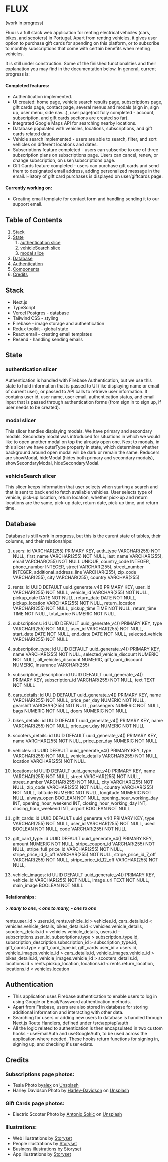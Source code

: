 # FLUX

(work in progress)

Flux is a full stack web application for renting electrical vehicles (cars, bikes, and scooters) in Portugal. Apart from renting vehicles, it gives user option to purchase gift cards for spending on this platform, or to subscribe to monthly subscriptions that come with certain benefits when renting vehicles.

It is still under construction. Some of the finished functionalities and their explanation you may find in the documentation below. In general, current progress is:

#### Completed features:

- Authentication implemented.
- UI created: home page, vehicle search results page, subscriptions page, gift cards page, contact page, several menus and modals (sign in, sign up, user menu, side nav...), user page(not fully completed - account, subscription, and gift cards sections are created so far).
- Integrated Google Maps API for searching nearby locations.
- Database populated with vehicles, locations, subscriptions, and gift cards related data.
- Vehicle search implemented - users are able to search, filter, and sort vehicles on different locations and dates.
- Subscriptions feature completed - users can subscribe to one of three subscription plans on subscriptions page. Users can cancel, renew, or change subscription, on user/subscriptions page.
- Gift Cards feature completed - users can purchase gift cards and send them to designated email address, adding personalized message in the email. History of gift card purchases is displayed on user/giftcards page.

#### Currently working on:

- Creating email template for contact form and handling sending it to our support email.

## Table of Contents

1. [Stack](#stack)
2. [State](#state)
   1. [authentication slice](#authentication-slice)
   2. [vehicleSearch slice](#vehicleSearch-slice)
   3. [modal slice](#modal-slice)
3. [Database](#database)
4. [Authentication](#authentication)
5. [Components](#components)
6. [Credits](#credits)

## Stack

- Next.js
- TypeScript
- Vercel Postgres - database
- Tailwind CSS - styling
- Firebase - image storage and authentication
- Redux toolkit - global state
- React email - creating email templates
- Resend - handling sending emails

## State

### authentication slicer

Authentication is handled with Firebase Authentication, but we use this state to hold information that is passed to UI (like displaying name or email of current user), or passed to API calls to retrieve user information.
It contains user id, user name, user email, authentication status, and email input that is passed through authentication forms (from sign in to sign up, if user needs to be created).

### modal slicer

This slicer handles displaying modals.
We have primary and secondary modals. Secondary modal was introduced for situations in which we would like to open another modal on top the already open one.
Next to modals, in this slicer we have outerType property in state, which determines whether background around open modal will be dark or remain the same.
Reducers are showModal, hideModal (hides both primary and secondary modals), showSecondaryModal, hideSecondaryModal.

### vehicleSearch slicer

This slicer keeps information that user selects when starting a search and that is sent to back end to fetch available vehicles. User selects type of vehicle, pick-up location, return location, whether pick-up and return locations are the same, pick-up date, return date, pick-up time, and return time.

## Database

Database is still work in progress, but this is the curent state of tables, their columns, and their relationships:

1. users:
   id VARCHAR(255) PRIMARY KEY,
   auth_type VARCHAR(255) NOT NULL,
   first_name VARCHAR(255) NOT NULL,
   last_name VARCHAR(255),
   email VARCHAR(255) NOT NULL UNIQUE,
   country_code INTEGER,
   phone_number INTEGER,
   street VARCHAR(255),
   street_number INTEGER,
   additional_address_line VARCHAR(255),
   zip_code VARCHAR(255),
   city VARCHAR(255),
   country VARCHAR(255)

2. rents:
   id UUID DEFAULT uuid_generate_v4() PRIMARY KEY,
   user_id VARCHAR(255) NOT NULL,
   vehicle_id VARCHAR(255) NOT NULL,
   pickup_date DATE NOT NULL,
   return_date DATE NOT NULL,
   pickup_location VARCHAR(255) NOT NULL,
   return_location VARCHAR(255) NOT NULL,
   pickup_time TIME NOT NULL,
   return_time TIME NOT NULL,
   total_price NUMERIC NOT NULL

3. subscriptions:
   id UUID DEFAULT uuid_generate_v4() PRIMARY KEY,
   type VARCHAR(255) NOT NULL,
   user_id VARCHAR(255) NOT NULL,
   start_date DATE NOT NULL,
   end_date DATE NOT NULL,
   selected_vehicle VARCHAR(255) NOT NULL

4. subscription_type:
   id UUID DEFAULT uuid_generate_v4() PRIMARY KEY,
   name VARCHAR(255) NOT NULL,
   selected_vehicle_discount NUMERIC NOT NULL,
   all_vehicles_discount NUMERIC,
   gift_card_discount NUMERIC,
   insurance VARCHAR(255)

5. subscription_description:
   id UUID DEFAULT uuid_generate_v4() PRIMARY KEY,
   subscription_id VARCHAR(255) NOT NULL,
   text TEXT NOT NULL

6. cars_details:
   id UUID DEFAULT uuid_generate_v4() PRIMARY KEY,
   name VARCHAR(255) NOT NULL,
   price_per_day NUMERIC NOT NULL,
   gearshift VARCHAR(255) NOT NULL,
   passengers NUMERIC NOT NULL,
   bags NUMERIC NOT NULL,
   doors NUMERIC NOT NULL

7. bikes_details:
   id UUID DEFAULT uuid_generate_v4() PRIMARY KEY,
   name VARCHAR(255) NOT NULL,
   price_per_day NUMERIC NOT NULL

8. scooters_details:
   id UUID DEFAULT uuid_generate_v4() PRIMARY KEY,
   name VARCHAR(255) NOT NULL,
   price_per_day NUMERIC NOT NULL

9. vehicles:
   id UUID DEFAULT uuid_generate_v4() PRIMARY KEY,
   type VARCHAR(255) NOT NULL,
   vehicle_details VARCHAR(255) NOT NULL,
   location VARCHAR(255) NOT NULL

10. locations:
    id UUID DEFAULT uuid_generate_v4() PRIMARY KEY,
    name VARCHAR(255) NOT NULL,
    street VARCHAR(255) NOT NULL,
    street_number VARCHAR(255) NOT NULL,
    city VARCHAR(255) NOT NULL,
    zip_code VARCHAR(255) NOT NULL,
    country VARCHAR(255) NOT NULL,
    latitude NUMERIC NOT NULL,
    longitude NUMERIC NOT NULL,
    always_open BOOLEAN NOT NULL,
    opening_hour_working_day INT,
    opening_hour_weekend INT,
    closing_hour_working_day INT,
    closing_hour_weekend INT,
    airport BOOLEAN NOT NULL

11. gift_cards:
    id UUID DEFAULT uuid_generate_v4() PRIMARY KEY,
    type VARCHAR(255) NOT NULL,
    user_id VARCHAR(255) NOT NULL,
    used BOOLEAN NOT NULL,
    code VARCHAR(255) NOT NULL

12. gift_card_type:
    id UUID DEFAULT uuid_generate_v4() PRIMARY KEY,
    amount NUMERIC NOT NULL,
    stripe_coupon_id VARCHAR(255) NOT NULL,
    stripe_full_price_id VARCHAR(255) NOT NULL,
    stripe_price_id_5_off VARCHAR(255) NOT NULL,
    stripe_price_id_7_off VARCHAR(255) NOT NULL,
    stripe_price_id_12_off VARCHAR(255) NOT NULL,

13. vehicle_images:
    id UUID DEFAULT uuid_generate_v4() PRIMARY KEY,
    vehicle_id VARCHAR(255) NOT NULL,
    image_url TEXT NOT NULL,
    main_image BOOLEAN NOT NULL

#### Relationships:

##### **>** many to one, **<** one to many, **-** one to one

rents.user_id > users.id,
rents.vehicle_id > vehicles.id,
cars_details.id < vehicles.vehicle_details,
bikes_details.id < vehicles.vehicle_details,
scooters_details.id < vehicles.vehicle_details,
users.id - subscriptions.user_id,
subscriptions.type > subscription_type.id,
subscription_description.subscription_id > subscription_type.id,
gift_cards.type > gift_card_type.id,
gift_cards.user_id > users.id,
vehicle_images.vehicle_id > cars_details.id,
vehicle_images.vehicle_id > bikes_details.id,
vehicle_images.vehicle_id > scooters_details.id,
locations.id < rents.pickup_location,
locations.id < rents.return_location,
locations.id < vehicles.location

## Authentication

- This application uses Firebase authentication to enable users to log in using Google or Email/Password authentication methods.
- Apart from Firebase, users are also stored in database for storing additional information and interacting with other data.
- Searching for users or adding new users to database is handled through Next.js Route Handlers, defined under \src\app\api\auth
- All the logic related to authentication is then encapsulated in two custom hooks - useEmailAuth and useGoogleAuth, to be used across the application where needed. These hooks return functions for signing in, signing up, and checking if user exists.

## Credits

### Subscriptions page photos:

- Tesla Photo by[alex](https://unsplash.com/@alexzahn?utm_content=creditCopyText&utm_medium=referral&utm_source=unsplash) on [Unsplash](https://unsplash.com/photos/blue-porsche-911-parked-on-sidewalk-during-daytime-re8FigEQ4eQ?utm_content=creditCopyText&utm_medium=referral&utm_source=unsplash)
- Harley Davidson Photo by [Harley-Davidson](https://unsplash.com/@harleydavidson?utm_content=creditCopyText&utm_medium=referral&utm_source=unsplash) on [Unsplash](https://unsplash.com/photos/black-and-orange-motorcycle-52UeZUkp3Hs?utm_content=creditCopyText&utm_medium=referral&utm_source=unsplash)

### Gift Cards page photos:

- Electric Scooter Photo by [Antonio Sokic](https://unsplash.com/@antesoki?utm_content=creditCopyText&utm_medium=referral&utm_source=unsplash) on [Unsplash](https://unsplash.com/photos/black-and-red-bicycle-near-red-wall-VieCBZ_9bOU?utm_content=creditCopyText&utm_medium=referral&utm_source=unsplash)

### Illustrations:

- Web illustrations by [Storyset](https://storyset.com/web)
- People illustrations by [Storyset](https://storyset.com/people)
- Business illustrations by [Storyset](https://storyset.com/business)
- App illustrations by [Storyset](https://storyset.com/app)
